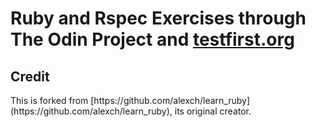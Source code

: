 <h1>Ruby and Rspec Exercises through The Odin Project and <a href=http://testfirst.org/learn_ruby>testfirst.org</a></h1>
<h2>Credit</h2>
This is forked from [https://github.com/alexch/learn_ruby](https://github.com/alexch/learn_ruby), its original creator.
